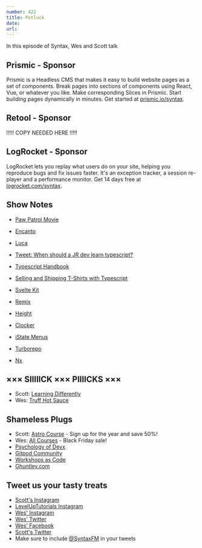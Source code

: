 ```yaml
---
number: 422
title: Potluck
date: 
url: 
---
```


In this episode of Syntax, Wes and Scott talk

## Prismic - Sponsor

Prismic is a Headless CMS that makes it easy to build website pages as a set of components. Break pages into sections of components using React, Vue, or whatever you like. Make corresponding Slices in Prismic. Start building pages dynamically in minutes. Get started at [prismic.io/syntax](https://prismic.io/syntax).

## Retool - Sponsor

!!!!! COPY NEEDED HERE !!!!!

## LogRocket - Sponsor

LogRocket lets you replay what users do on your site, helping you reproduce bugs and fix issues faster. It's an exception tracker, a session re-player and a performance monitor. Get 14 days free at [logrocket.com/syntax](https://logrocket.com/syntax).

## Show Notes

* [Paw Patrol Movie](https://www.rottentomatoes.com/m/paw_patrol_the_movie)
* [Encanto](https://movies.disney.com/encanto)
* [Luca](https://movies.disney.com/luca)

* [Tweet: When should a JR dev learn typescript?](https://twitter.com/wesbos/status/1478054387406802953)
* [Typescript Handbook](https://www.typescriptlang.org/docs/handbook/)
* [Selling and Shipping T-Shirts with Typescript](https://syntax.fm/show/346/selling-and-shipping-t-shirts-with-typescript)

* [Svelte Kit](https://kit.svelte.dev)
* [Remix](https://remix.run)

* [Height](https://height.app)
* [Clocker](https://apps.apple.com/us/app/clocker/id1056643111?mt=12)
* [iState Menus](https://bjango.com/mac/istatmenus/)

* [Turborepo](https://turborepo.org)
* [Nx](https://nx.dev)

## ××× SIIIIICK ××× PIIIICKS ×××

* Scott: [Learning Differently](https://www.instagram.com/learning.differently/)
* Wes: [Truff Hot Sauce](https://amzn.to/3qHzbmx)

## Shameless Plugs

* Scott: [Astro Course](https://www.leveluptutorials.com/pro) - Sign up for the year and save 50%!
* Wes: [All Courses](https://wesbos.com/courses/) - Black Friday sale!
* [Psychology of Devx](https://www.gitpod.io/blog/psychology-of-devx)
* [Gitpod Community](https://www.gitpod.io/community)
* [Workshops as Code](https://www.gitpod.io/blog/workshops-as-code)
* [Ghuntley.com](https://ghuntley.com)

## Tweet us your tasty treats

* [Scott's Instagram](https://www.instagram.com/stolinski/)
* [LevelUpTutorials Instagram](https://www.instagram.com/LevelUpTutorials/)
* [Wes' Instagram](https://www.instagram.com/wesbos/)
* [Wes' Twitter](https://twitter.com/wesbos)
* [Wes' Facebook](https://www.facebook.com/wesbos.developer)
* [Scott's Twitter](https://twitter.com/stolinski)
* Make sure to include [@SyntaxFM](https://twitter.com/SyntaxFM) in your tweets
